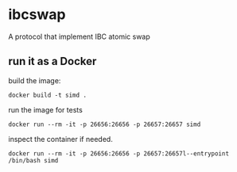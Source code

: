 # ibcswap
A protocol that implement IBC atomic swap 

## run it as a Docker
build the image:

```
docker build -t simd .

```

run the image for tests

```
docker run --rm -it -p 26656:26656 -p 26657:26657 simd

```
inspect the container if needed. 

```
docker run --rm -it -p 26656:26656 -p 26657:26657l--entrypoint /bin/bash simd

```
